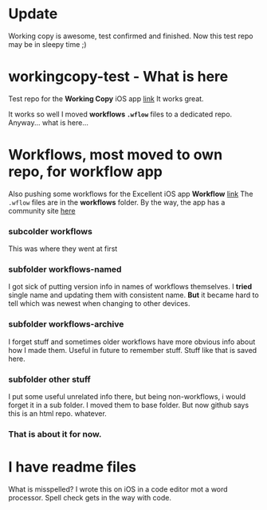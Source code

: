 # Update
Working copy is awesome, test confirmed and finished. Now this test repo may be in sleepy time ;)

# workingcopy-test - What is here
Test repo for the **Working Copy** iOS app [link](http://workingcopyapp.com/) It works great.

It works so well I moved **workflows ` .wflow `** files to a dedicated repo. Anyway... what is here...

# Workflows, most moved to own repo, for workflow app

Also pushing some workflows for the Excellent iOS app **Workflow** [link](https://workflow.is)  The ` .wflow ` files are in the **workflows** folder. By the way, the app has a community site [here](https://workflow.is/community)

### subcolder workflows
This was where they went at first

### subfolder workflows-named
I got sick of putting version info in names of workflows themselves. I **tried** single name and updating them with consistent name. **But** it became hard to tell which was newest when changing to other devices.

### subfolder workflows-archive
I forget stuff and sometimes older workflows have more obvious info about how I made them. Useful in future to remember stuff. Stuff like that is saved here.

### subfolder other stuff
I put some useful unrelated info there, but being non-workflows, i would forget it in a sub folder. I moved them to base folder. But now github says this is an html repo. whatever.

### That is about it for now. 

# I have readme files
What is misspelled? I wrote this on iOS in a code editor mot a word processor. Spell check gets in the way with code.
